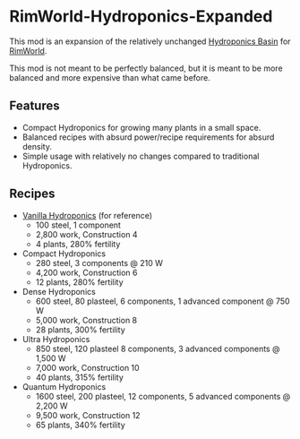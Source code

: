 ﻿# RimWorld-Hydroponics-Expanded

This mod is an expansion of the relatively unchanged [Hydroponics Basin][hydroponics-basin] for [RimWorld][rimworld].

This mod is not meant to be perfectly balanced, but it is meant to be more balanced and more expensive than what came before.

## Features

- Compact Hydroponics for growing many plants in a small space.
- Balanced recipes with absurd power/recipe requirements for absurd density.
- Simple usage with relatively no changes compared to traditional Hydroponics.

## Recipes

- [Vanilla Hydroponics][hydroponics-basin] (for reference)
  - 100 steel, 1 component
  - 2,800 work, Construction 4
  - 4 plants, 280% fertility
- Compact Hydroponics
  - 280 steel, 3 components @ 210 W
  - 4,200 work, Construction 6
  - 12 plants, 280% fertility
- Dense Hydroponics
  - 600 steel, 80 plasteel, 6 components, 1 advanced component @ 750 W
  - 5,000 work, Construction 8
  - 28 plants, 300% fertility
- Ultra Hydroponics
  - 850 steel, 120 plasteel 8 components, 3 advanced components @ 1,500 W
  - 7,000 work, Construction 10
  - 40 plants, 315% fertility
- Quantum Hydroponics
  - 1600 steel, 200 plasteel, 12 components, 5 advanced components @ 2,200 W
  - 9,500 work, Construction 12
  - 65 plants, 340% fertility

[hydroponics-basin]: https://rimworldwiki.com/wiki/Hydroponics_basin
[rimworld]: https://store.steampowered.com/app/294100/RimWorld/